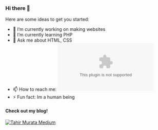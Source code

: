 ### Hi there 👋

Here are some ideas to get you started:

- 🔭 I’m currently working on making websites
- 🌱 I’m currently learning PHP
- 💬 Ask me about HTML, CSS
- 📫 How to reach me: ![mailto:asimo10dev@gmail.com](mailto:asimo10dev@gmail.com)
- ⚡ Fun fact: Im a human being

#### Check out my blog!
[![Tahir Murata Medium](https://github-readme-medium.herokuapp.com/?username=tahirmurata)](https://medium.com/@tahirmurata)
